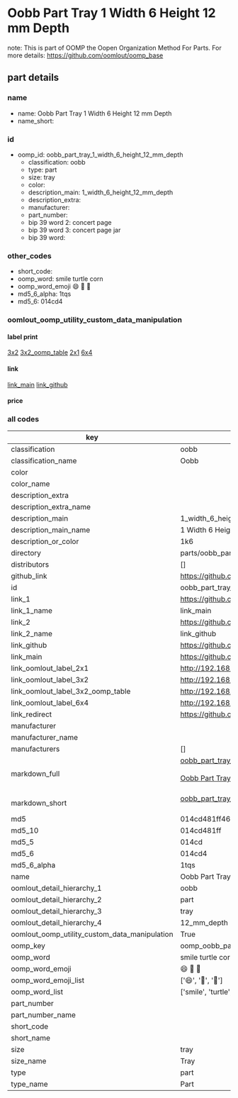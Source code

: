 # Oobb Part Tray 1 Width 6 Height 12 mm Depth  

note: This is part of OOMP the Oopen Organization Method For Parts. For more details: https://github.com/oomlout/oomp_base

##  part details
  







### name
* name: Oobb Part Tray 1 Width 6 Height 12 mm Depth
* name_short: 
### id
* oomp_id: oobb_part_tray_1_width_6_height_12_mm_depth
  * classification: oobb
  * type: part
  * size: tray
  * color: 
  * description_main: 1_width_6_height_12_mm_depth
  * description_extra: 
  * manufacturer: 
  * part_number: 
  * bip 39 word 2: concert page
  * bip 39 word 3: concert page jar
  * bip 39 word: 

### other_codes
* short_code: 
* oomp_word: smile turtle corn
* oomp_word_emoji :smile: :turtle: :corn:
* md5_6_alpha: 1tqs
* md5_6: 014cd4






### oomlout_oomp_utility_custom_data_manipulation
#### label print
[3x2](http://192.168.1.245:1112/?label=oomp%201tqs)
[3x2_oomp_table](http://192.168.1.108:1112/?label=oomp%201tqs)
[2x1](http://192.168.1.242:1112/?label=oomp%201tqs)
[6x4](http://192.168.1.55:1112/?label=oomp%201tqs)    

#### link

[link_main](https://github.com/oomlout/oomlout_oomp_version_1_messy/tree/main/parts/oobb_part_tray_1_width_6_height_12_mm_depth) [link_github](https://github.com/oomlout/oomlout_oomp_version_1_messy/tree/main/parts/oobb_part_tray_1_width_6_height_12_mm_depth)                             

#### price







### all codes 
| key | value |  
| --- | --- |  
| classification | oobb |  
| classification_name | Oobb |  
| color |  |  
| color_name |  |  
| description_extra |  |  
| description_extra_name |  |  
| description_main | 1_width_6_height_12_mm_depth |  
| description_main_name | 1 Width 6 Height 12 mm Depth |  
| description_or_color | 1k6 |  
| directory | parts/oobb_part_tray_1_width_6_height_12_mm_depth |  
| distributors | [] |  
| github_link | https://github.com/oomlout/oomlout_oomp_part_src/tree/main/parts/oobb_part_tray_1_width_6_height_12_mm_depth |  
| id | oobb_part_tray_1_width_6_height_12_mm_depth |  
| link_1 | https://github.com/oomlout/oomlout_oomp_version_1_messy/tree/main/parts/oobb_part_tray_1_width_6_height_12_mm_depth |  
| link_1_name | link_main |  
| link_2 | https://github.com/oomlout/oomlout_oomp_version_1_messy/tree/main/parts/oobb_part_tray_1_width_6_height_12_mm_depth |  
| link_2_name | link_github |  
| link_github | https://github.com/oomlout/oomlout_oomp_version_1_messy/tree/main/parts/oobb_part_tray_1_width_6_height_12_mm_depth |  
| link_main | https://github.com/oomlout/oomlout_oomp_version_1_messy/tree/main/parts/oobb_part_tray_1_width_6_height_12_mm_depth |  
| link_oomlout_label_2x1 | http://192.168.1.242:1112/?label=oomp%201tqs |  
| link_oomlout_label_3x2 | http://192.168.1.245:1112/?label=oomp%201tqs |  
| link_oomlout_label_3x2_oomp_table | http://192.168.1.108:1112/?label=oomp%201tqs |  
| link_oomlout_label_6x4 | http://192.168.1.55:1112/?label=oomp%201tqs |  
| link_redirect | https://github.com/oomlout/oomlout_oomp_version_1_messy/tree/main/parts/oobb_part_tray_1_width_6_height_12_mm_depth |  
| manufacturer |  |  
| manufacturer_name |  |  
| manufacturers | [] |  
| markdown_full | [oobb_part_tray_1_width_6_height_12_mm_depth](none)<br>[](none)<br>[Oobb Part Tray 1 Width 6 Height 12 Mm Depth](none)<br><br> |  
| markdown_short | [oobb_part_tray_1_width_6_height_12_mm_depth](none)<br><br> |  
| md5 | 014cd481ff4683ae1b3c2230eea7b975 |  
| md5_10 | 014cd481ff |  
| md5_5 | 014cd |  
| md5_6 | 014cd4 |  
| md5_6_alpha | 1tqs |  
| name | Oobb Part Tray 1 Width 6 Height 12 mm Depth |  
| oomlout_detail_hierarchy_1 | oobb |  
| oomlout_detail_hierarchy_2 | part |  
| oomlout_detail_hierarchy_3 | tray |  
| oomlout_detail_hierarchy_4 | 12_mm_depth |  
| oomlout_oomp_utility_custom_data_manipulation | True |  
| oomp_key | oomp_oobb_part_tray_1_width_6_height_12_mm_depth |  
| oomp_word | smile turtle corn |  
| oomp_word_emoji | :smile: :turtle: :corn: |  
| oomp_word_emoji_list | [':smile:', ':turtle:', ':corn:'] |  
| oomp_word_list | ['smile', 'turtle', 'corn'] |  
| part_number |  |  
| part_number_name |  |  
| short_code |  |  
| short_name |  |  
| size | tray |  
| size_name | Tray |  
| type | part |  
| type_name | Part |  
